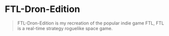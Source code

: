 # FTL-Dron-Edition
> FTL-Dron-Edition is my recreation of the popular indie game FTL, FTL is a real-time strategy roguelike space game.
